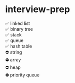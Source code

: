 # interview-prep

✅ linked list<br>
✅ binary tree<br>
✅ stack<br>
✅ queue<br>
✅ hash table<br>
⛔ string<br>
⛔ array<br>
⛔ heap<br>
⛔ priority queue